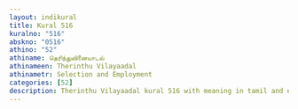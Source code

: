 ```yaml
---
layout: indikural
title: Kural 516
kuralno: "516"
abskno: "0516"
athino: "52"
athiname: தெரிந்துவினையாடல்
athinameen: Therinthu Vilayaadal
athinametr: Selection and Employment
categories: [52]
description: Therinthu Vilayaadal kural 516 with meaning in tamil and english 
---
```


